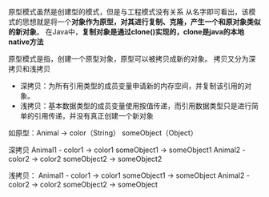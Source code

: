 原型模式虽然是创建型的模式，但是与工程模式没有关系
从名字即可看出，该模式的思想就是将一个**对象作为原型，对其进行复制、克隆，产生一个和原对象类似的新对象**。
在Java中，**复制对象是通过clone()实现的，clone是java的本地native方法**



原型模式是指，创建一个原型对象，原型可以被拷贝成新的对象。
拷贝又分为深拷贝和浅拷贝
 - 深拷贝：为所有引用类型的成员变量申请新的内存空间，并复制该引用的对象。
 - 浅拷贝：基本数据类型的成员变量使用按值传递，而引用数据类型只是进行简单的引用传递，并没有真正创建一个新对象

如原型：Animal -> color（String） someObject（Object）

深拷贝 
Animal1 - color1 -> color1  someObject1 -> someObject1
Animal2 - color2 -> color2  someObject2 -> someObject2

浅拷贝：
Animal1 - color1 -> color1  someObject1 -> someObject
Animal2 - color2 -> color2  someObject2 -> someObject
